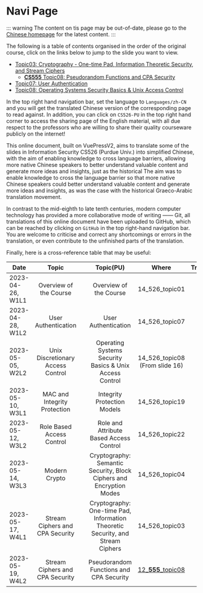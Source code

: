 # Navi Page

::: warning
The content on tis page may be out-of-date, please go to the [Chinese homepage](/) for the latest content.
:::

The following is a table of contents organised in the order of the original course, click on the links below to jump to the slide you want to view.

- [Topic03: Cryptography - One-time Pad, Information Theoretic Security, and Stream Ciphers](/en/slides/slide03/s03.md)
    - [**CS555** Topic08: Pseudorandom Functions and CPA Security](/en/slides/slide03/cs555_s08.md)
- [Topic07: User Authentication](/en/slides/slide07/s07.md)
- [Topic08: Operating Systems Security Basics & Unix Access Control](/en/slides/slide08/s08.md)

In the top right hand navigation bar, set the language to `Languages/zh-CN` and you will get the translated Chinese version of the corresponding page to read against. In addition, you can click on `CS526-PU` in the top right hand corner to access the sharing page of the English material, with all due respect to the professors who are willing to share their quality courseware publicly on the internet!

This online document, built on VuePressV2, aims to translate some of the slides in Information Security CS526 (Purdue Univ.) into simplified Chinese, with the aim of enabling knowledge to cross language barriers, allowing more native Chinese speakers to better understand valuable content and generate more ideas and insights, just as the historical The aim was to enable knowledge to cross the language barrier so that more native Chinese speakers could better understand valuable content and generate more ideas and insights, as was the case with the historical Graeco-Arabic translation movement.

In contrast to the mid-eighth to late tenth centuries, modern computer technology has provided a more collaborative mode of writing —— Git, all translations of this online document have been uploaded to GitHub, which can be reached by clicking on `GitHub` in the top right-hand navigation bar. You are welcome to criticise and correct any shortcomings or errors in the translation, or even contribute to the unfinished parts of the translation.

Finally, here is a cross-reference table that may be useful:

| Date             | Topic   | | Topic(PU)    | Where | Translation
| ---------------- | :----------: |-|:------------:| :----:| :-:
| 2023-04-26, W1L1 | Overview of the Course | | Overview of the Course | 14_526_topic01 | [:upside_down_face:](/slides/slide00/s00.md)
| 2023-04-28, W1L2 | User Authentication | | User Authentication | 14_526_topic07 | [:slightly_smiling_face:](/slides/slide07/s07.md)
| 2023-05-05, W2L2 | Unix Discretionary Access Control | | Operating Systems Security Basics & Unix Access Control | 14_526_topic08 (From slide 16) | [:slightly_smiling_face:](/slides/slide08/s08.md)
| 2023-05-10, W3L1 | MAC and Integrity Protection | | Integrity Protection Models | 14_526_topic19 | :upside_down_face:
| 2023-05-12, W3L2 | Role Based Access Control | | Role and Attribute Based Access Control | 14_526_topic22 | :upside_down_face:
| 2023-05-14, W3L3 | Modern Crypto | | Cryptography: Semantic Security, Block Ciphers and Encryption Modes | 14_526_topic04 | :upside_down_face:
| 2023-05-17, W4L1 | Stream Ciphers and CPA Security | | Cryptography: One-time Pad, Information  Theoretic Security, and Stream Ciphers | 14_526_topic03 | [:slightly_smiling_face:](/slides/slide03/s03.md)
| 2023-05-19, W4L2 | Stream Ciphers and CPA Security | | Pseudorandom Functions and CPA Security | [12_**555**_topic08](https://www.cs.purdue.edu/homes/ninghui/courses/555_Spring12/lectures.html) | [:slightly_smiling_face:](/slides/slide03/cs555_s08.md)